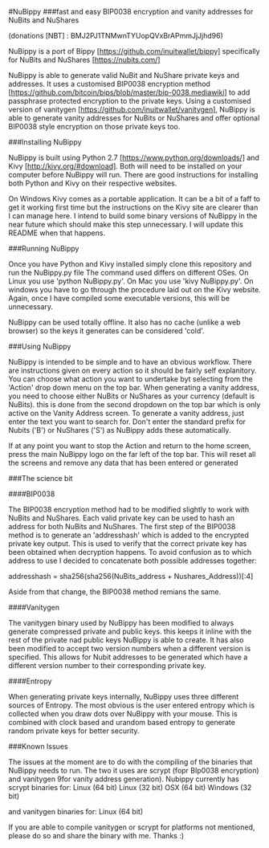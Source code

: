 #NuBippy 
###fast and easy BIP0038 encryption and vanity addresses for NuBits and NuShares

(donations [NBT] : BMJ2PJ1TNMwnTYUopQVxBrAPmmJjJjhd96)

NuBippy is a port of Bippy [https://github.com/inuitwallet/bippy] specifically for NuBits and NuShares [https://nubits.com/]

NuBippy is able to generate valid NuBit and NuShare private keys and addresses. It uses a customised BIP0038 encryption method [https://github.com/bitcoin/bips/blob/master/bip-0038.mediawiki] to add passphrase protected encryption to the private keys. Using a customised version of vanitygen [https://github.com/inuitwallet/vanitygen], NuBippy is able to generate vanity addresses for NuBits or NuShares and offer optional BIP0038 style encryption on those private keys too.

###Installing NuBippy

NuBippy is built using Python 2.7 [https://www.python.org/downloads/] and Kivy [http://kivy.org/#download]. 
Both will need to be installed on your computer before NuBippy will run. There are good instructions for installing both Python and Kivy on their respective websites. 

On Windows Kivy comes as a portable application. It can be a bit of a faff to get it working first time but the instructions on the Kivy site are clearer than I can manage here.
I intend to build some binary versions of NuBippy in the near future which should make this step unnecessary. I will update this README when that happens.

###Running NuBippy

Once you have Python and Kivy installed simply clone this repository and run the NuBippy.py file
The command used differs on different OSes. On Linux you use 'python NuBippy.py'. On Mac you use 'kivy NuBippy.py'. On windows you have to go through the procedure laid out on the Kivy website. 
Again, once I have compiled some executable versions, this will be unnecessary.

NuBippy can be used totally offline. It also has no cache (unlike a web browser) so the keys it generates can be considered 'cold'.

###Using NuBippy

NuBippy is intended to be simple and to have an obvious workflow. There are instructions given on every action so it should be fairly self explanitory. 
You can choose what action you want to undertake byt selecting from the 'Action' drop down menu on the top bar.
When generating a vanity address, you need to choose either NuBits or NuShares as your currency (default is NuBits). this is done from the second dropdown on the top bar which is only active on the Vanity Address screen. 
To generate a vanity address, just enter the text you want to search for. Don't enter the standard prefix for Nubits ('B') or NuShares ('S') as NuBippy adds these automatically.

If at any point you want to stop the Action and return to the home screen, press the main NuBippy logo on the far left of the top bar. This will reset all the screens and remove any data that has been entered or generated

###The science bit

####BIP0038

The BIP0038 encryption method had to be modified slightly to work with NuBits and NuShares. Each valid private key can be used to hash an address for both NuBits and NuShares. The first step of the BIP0038 method is to generate an 'addresshash' which is added to the encrypted private key output. This is used to verify that the correct private key has been obtained when decryption happens. 
To avoid confusion as to which address to use I decided to concatenate both possible addresses together:

addresshash = sha256(sha256(NuBits_address + Nushares_Address))[:4]

Aside from that change, the BIP0038 method remians the same.

####Vanitygen

The vanitygen binary used by NuBippy has been modified to always generate compressed private and public keys. this keeps it inline with the rest of the private nad public keys NuBippy is able to create.
It has also been modified to accept two version numbers when a different version is specified. This allows for Nubit addresses to be generated which have a different version number to their corresponding private key.

####Entropy

When generating private keys internally, NuBippy uses three different sources of Entropy. The most obvious is the user entered entropy which is collected when you draw dots over NuBippy with your mouse. This is combined with clock based and urandom based entropy to generate random private keys for better security.


###Known Issues

The issues at the moment are to do with the compiling of the binaries that NuBippy needs to run. The two it uses are scrypt (fopr BIp0038 encryption) and vanitygen 9for vanity address generation).
Nubippy currently has scrypt binaries for:
Linux (64 bit)
Linux (32 bit)
OSX (64 bit)
Windows (32 bit)

and vanitygen binaries for:
Linux (64 bit)

If you are able to compile vanitygen or scrypt for platforms not mentioned, please do so and share the binary with me. Thanks :)







